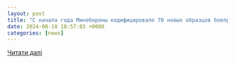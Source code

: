 ```yaml
---
layout: post
title: "С начала года Минобороны кодифицировало 70 новых образцов боеприпасов для БПЛА – Східний Варіант"
date: 2024-08-10 18:57:03 +0000
categories: [news]
---
```


[Читати далі](https://v-variant.com.ua/ru/s-nachala-hoda-mynoboron-kodyfytsyrovalo-70-nov-kh-obraztsov-boeprypasov-dlia-bpla/)

